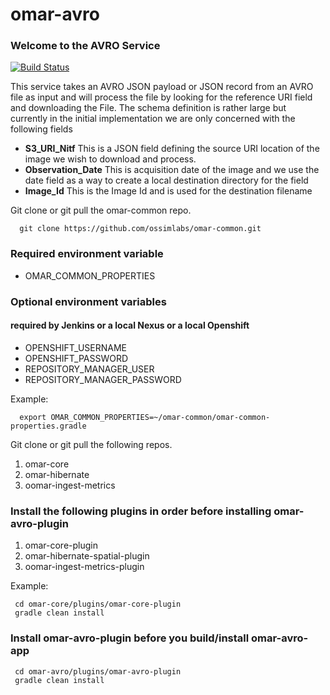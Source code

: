 # omar-avro
### Welcome to the AVRO Service

[![Build Status](https://jenkins.ossim.io/buildStatus/icon?job=omar-avro-dev)]()

This service takes an AVRO JSON payload or JSON record from an AVRO file as input and will process the file by looking for the reference URI field and downloading the File.  The schema definition is rather large but currently in the initial implementation we are only concerned with the following fields

* **S3\_URI\_Nitf** This is a JSON field defining the source URI location of the image we wish to download and process.
* **Observation_Date** This is acquisition date of the image and we use the date field as a way to create a local destination directory for the field
* **Image_Id** This is the Image Id and is used for the destination filename

Git clone or git pull the omar-common repo.
```
  git clone https://github.com/ossimlabs/omar-common.git
```

### Required environment variable
- OMAR_COMMON_PROPERTIES

### Optional environment variables
#### required by Jenkins or a local Nexus or a local Openshift

- OPENSHIFT_USERNAME
- OPENSHIFT_PASSWORD
- REPOSITORY_MANAGER_USER
- REPOSITORY_MANAGER_PASSWORD

Example:
```
  export OMAR_COMMON_PROPERTIES=~/omar-common/omar-common-properties.gradle
```

Git clone or git pull the following repos.
1. omar-core
2. omar-hibernate
3. oomar-ingest-metrics

### Install the following plugins in order before installing omar-avro-plugin

1. omar-core-plugin
2. omar-hibernate-spatial-plugin
3. oomar-ingest-metrics-plugin

Example:
```
 cd omar-core/plugins/omar-core-plugin
 gradle clean install
```

### Install omar-avro-plugin before you build/install omar-avro-app
```
 cd omar-avro/plugins/omar-avro-plugin
 gradle clean install
```

